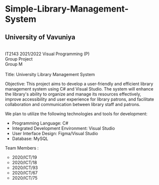 # Simple-Library-Management-System
<p><h2>University of Vavuniya</h2><br>
IT2143 2021/2022 Visual Programming (P)<br>
Group Project<br>
Group M<br>
<br>
Title: University Library Management System<br>
<p>Objective: This project aims to develop a user-friendly and efficient library management system using C# and Visual Studio. The system will enhance the library's ability
            to organize and manage its resources effectively, improve accessibility and user experience for library patrons, and facilitate collaboration and communication
            between library staff and patrons.</p>
<p>We plan to utilize the following technologies and tools for development:
    <ul><li>Programming Language: C#</li>
    <li>Integrated Development Environment: Visual Studio</li>
    <li>User Interface Design: Figma/Visual Studio</li>
    <li>Database: MySQL</li></ul></p>

<p>Team Members :
    <ul type="circle"><li>2020/ICT/19</li>
    <li>2020/ICT/18</li>
    <li>2020/ICT/93</li>
    <li>2020/ICT/67</li>
    <li>2020/ICT/75</li></ul></p>

